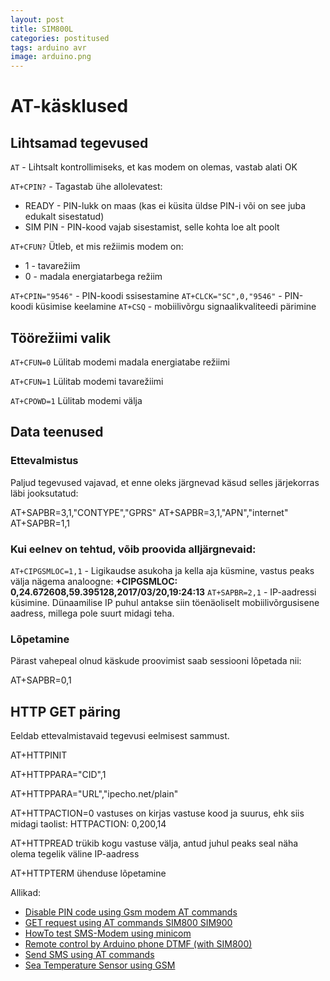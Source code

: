 ```yaml
---
layout: post
title: SIM800L
categories: postitused
tags: arduino avr
image: arduino.png
---
```



# AT-käsklused



## Lihtsamad tegevused

`AT` - Lihtsalt kontrollimiseks, et kas modem on olemas, vastab alati OK

`AT+CPIN?` - Tagastab ühe allolevatest:

* READY - PIN-lukk on maas (kas ei küsita üldse PIN-i või on see juba edukalt sisestatud)
* SIM PIN - PIN-kood vajab sisestamist, selle kohta loe alt poolt

`AT+CFUN?`
Ütleb, et mis režiimis modem on:

* 1 - tavarežiim
* 0 - madala energiatarbega režiim

`AT+CPIN="9546"` - PIN-koodi ssisestamine
`AT+CLCK="SC",0,"9546"` - PIN-koodi küsimise keelamine
`AT+CSQ` - mobiilivõrgu signaalikvaliteedi pärimine



## Töörežiimi valik

`AT+CFUN=0`
Lülitab modemi madala energiatabe režiimi

`AT+CFUN=1`
Lülitab modemi tavarežiimi

`AT+CPOWD=1`
Lülitab modemi välja


## Data teenused


### Ettevalmistus

Paljud tegevused vajavad, et enne oleks järgnevad käsud selles järjekorras läbi jooksutatud:

AT+SAPBR=3,1,"CONTYPE","GPRS"
AT+SAPBR=3,1,"APN","internet"
AT+SAPBR=1,1


### Kui eelnev on tehtud, võib proovida alljärgnevaid:

`AT+CIPGSMLOC=1,1` - Ligikaudse asukoha ja kella aja küsmine, vastus peaks välja nägema analoogne: **+CIPGSMLOC: 0,24.672608,59.395128,2017/03/20,19:24:13**
`AT+SAPBR=2,1` - IP-aadressi küsimine. Dünaamilise IP puhul antakse siin töenäoliselt mobiilivõrgusisene aadress, millega pole suurt midagi teha.

### Lõpetamine

Pärast vahepeal olnud käskude proovimist saab sessiooni lõpetada nii:

AT+SAPBR=0,1




## HTTP GET päring

Eeldab ettevalmistavaid tegevusi eelmisest sammust.

AT+HTTPINIT

AT+HTTPPARA="CID",1

AT+HTTPPARA="URL","ipecho.net/plain"

AT+HTTPACTION=0
vastuses on kirjas vastuse kood ja suurus, ehk siis midagi taolist: HTTPACTION: 0,200,14

AT+HTTPREAD
trükib kogu vastuse välja, antud juhul peaks seal näha olema tegelik väline IP-aadress

AT+HTTPTERM
ühenduse lõpetamine



Allikad:

* [Disable PIN code using Gsm modem AT commands](https://dostmuhammad.com/blog/disable-pin-code-using-gsm-modem-at-commands/)
* [GET request using AT commands SIM800 SIM900](https://dostmuhammad.com/blog/making-get-request-using-at-commands-sim800-sim900/)
* [HowTo test SMS-Modem using minicom](https://kb.op5.com/display/FAQ/HowTo+test+SMS-Modem+using+minicom)
* [Remote control by Arduino phone DTMF (with SIM800)](http://cassiopeia.hk/arduino-dtmf/)
* [Send SMS using AT commands](http://www.smssolutions.net/tutorials/gsm/sendsmsat/)
* [Sea Temperature Sensor using GSM](https://hackaday.io/project/6296/logs)
